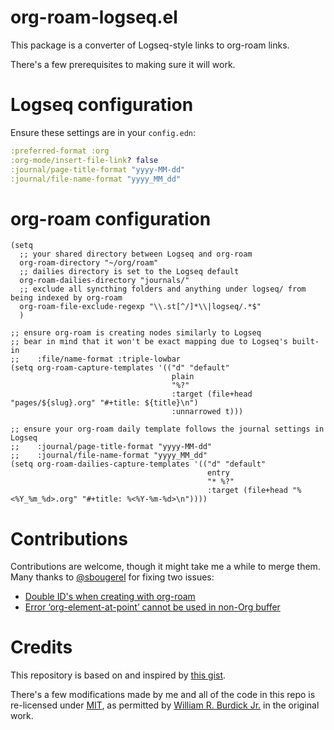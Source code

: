 # org-roam-logseq.el

This package is a converter of Logseq-style links to org-roam links.

There's a few prerequisites to making sure it will work.

# Logseq configuration

Ensure these settings are in your `config.edn`:
```clojure
:preferred-format :org
:org-mode/insert-file-link? false
:journal/page-title-format "yyyy-MM-dd"
:journal/file-name-format "yyyy_MM_dd"
```

# org-roam configuration


```elisp
(setq
  ;; your shared directory between Logseq and org-roam
  org-roam-directory "~/org/roam"
  ;; dailies directory is set to the Logseq default
  org-roam-dailies-directory "journals/"
  ;; exclude all syncthing folders and anything under logseq/ from being indexed by org-roam
  org-roam-file-exclude-regexp "\\.st[^/]*\\|logseq/.*$"
  )
```


```elisp
;; ensure org-roam is creating nodes similarly to Logseq
;; bear in mind that it won't be exact mapping due to Logseq's built-in
;;    :file/name-format :triple-lowbar
(setq org-roam-capture-templates '(("d" "default"
                                    plain
                                    "%?"
                                    :target (file+head "pages/${slug}.org" "#+title: ${title}\n")
                                    :unnarrowed t)))

;; ensure your org-roam daily template follows the journal settings in Logseq
;;    :journal/page-title-format "yyyy-MM-dd"
;;    :journal/file-name-format "yyyy_MM_dd"
(setq org-roam-dailies-capture-templates '(("d" "default"
                                            entry
                                            "* %?"
                                            :target (file+head "%<%Y_%m_%d>.org" "#+title: %<%Y-%m-%d>\n"))))
```

# Contributions

Contributions are welcome, though it might take me a while to merge them.
Many thanks to [@sbougerel](https://github.com/sbougerel) for fixing two issues:
 - [Double ID's when creating with org-roam](https://github.com/idanov/org-roam-logseq.el/issues/1)
 - [Error ‘org-element-at-point’ cannot be used in non-Org buffer](https://github.com/idanov/org-roam-logseq.el/issues/3)

# Credits

This repository is based on and inspired by [this gist](https://gist.github.com/zot/ddf1a89a567fea73bc3c8a209d48f527).

There's a few modifications made by me and all of the code in this repo is re-licensed under [MIT](./LICENSE), as permitted by [William R. Burdick Jr.](https://github.com/zot/) in the original work.
